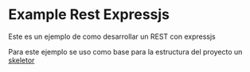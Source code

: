 # Example Rest Expressjs
Este es un ejemplo de como desarrollar un REST con expressjs

Para este ejemplo se uso como base para la estructura del proyecto un [skeletor](https://github.com/erikfloresq/skeletor)

